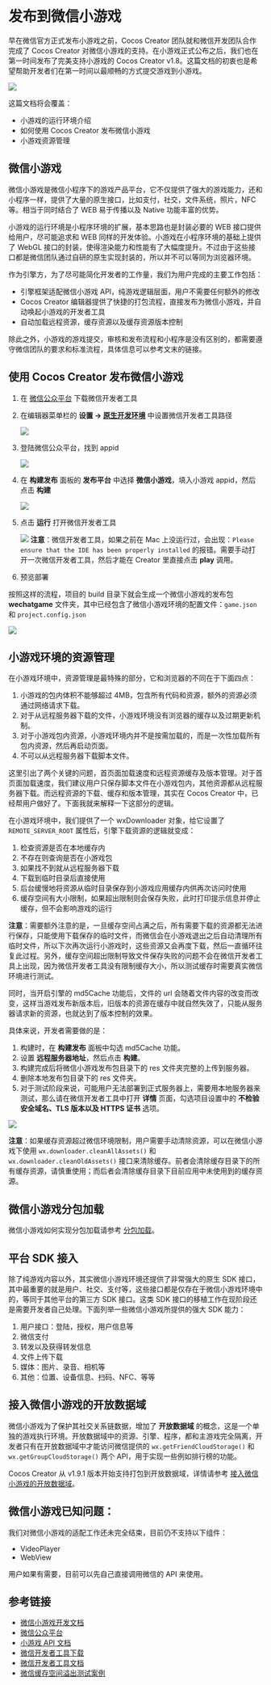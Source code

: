 # 发布到微信小游戏

早在微信官方正式发布小游戏之前，Cocos Creator 团队就和微信开发团队合作完成了 Cocos Creator 对微信小游戏的支持。在小游戏正式公布之后，我们也在第一时间发布了完美支持小游戏的 Cocos Creator v1.8。这篇文档的初衷也是希望帮助开发者们在第一时间以最顺畅的方式提交游戏到小游戏。

![](./publish-wechatgame/preview.jpeg)

这篇文档将会覆盖：

- 小游戏的运行环境介绍
- 如何使用 Cocos Creator 发布微信小游戏
- 小游戏资源管理

## 微信小游戏

微信小游戏是微信小程序下的游戏产品平台，它不仅提供了强大的游戏能力，还和小程序一样，提供了大量的原生接口，比如支付，社交，文件系统，照片，NFC 等。相当于同时结合了 WEB 易于传播以及 Native 功能丰富的优势。

小游戏的运行环境是小程序环境的扩展，基本思路也是封装必要的 WEB 接口提供给用户，尽可能追求和 WEB 同样的开发体验。小游戏在小程序环境的基础上提供了 WebGL 接口的封装，使得渲染能力和性能有了大幅度提升。不过由于这些接口都是微信团队通过自研的原生实现封装的，所以并不可以等同为浏览器环境。

作为引擎方，为了尽可能简化开发者的工作量，我们为用户完成的主要工作包括：

- 引擎框架适配微信小游戏 API，纯游戏逻辑层面，用户不需要任何额外的修改
- Cocos Creator 编辑器提供了快捷的打包流程，直接发布为微信小游戏，并自动唤起小游戏的开发者工具
- 自动加载远程资源，缓存资源以及缓存资源版本控制

除此之外，小游戏的游戏提交，审核和发布流程和小程序是没有区别的，都需要遵守微信团队的要求和标准流程，具体信息可以参考文末的链接。

## 使用 Cocos Creator 发布微信小游戏

1. 在 [微信公众平台](https://mp.weixin.qq.com/debug/wxagame/dev/devtools/download.html) 下载微信开发者工具
2. 在编辑器菜单栏的 **设置 -> [原生开发环境](../getting-started/basics/editor-panels/preferences.md#%E5%8E%9F%E7%94%9F%E5%BC%80%E5%8F%91%E7%8E%AF%E5%A2%83)** 中设置微信开发者工具路径

    ![](./publish-wechatgame/preference.JPG)
3. 登陆微信公众平台，找到 appid

    ![](./publish-wechatgame/appid.jpeg)
4. 在 **构建发布** 面板的 **发布平台** 中选择 **微信小游戏**，填入小游戏 appid，然后点击 **构建**

    ![](./publish-wechatgame/build.jpeg)
5. 点击 **运行** 打开微信开发者工具

    ![](./publish-wechatgame/tool.jpeg)
**注意**：微信开发者工具，如果之前在 Mac 上没运行过，会出现：`Please ensure that the IDE has been properly installed` 的报错。需要手动打开一次微信开发者工具，然后才能在 Creator 里直接点击 **play** 调用。
6. 预览部署

按照这样的流程，项目的 build 目录下就会生成一个微信小游戏的发布包 **wechatgame** 文件夹，其中已经包含了微信小游戏环境的配置文件：`game.json` 和 `project.config.json`

![](./publish-wechatgame/package.jpeg)

## 小游戏环境的资源管理

在小游戏环境中，资源管理是最特殊的部分，它和浏览器的不同在于下面四点：

1. 小游戏的包内体积不能够超过 4MB，包含所有代码和资源，额外的资源必须通过网络请求下载。
2. 对于从远程服务器下载的文件，小游戏环境没有浏览器的缓存以及过期更新机制。
3. 对于小游戏包内资源，小游戏环境内并不是按需加载的，而是一次性加载所有包内资源，然后再启动页面。
4. 不可以从远程服务器下载脚本文件。

这里引出了两个关键的问题，首页面加载速度和远程资源缓存及版本管理。对于首页面加载速度，我们建议用户只保存脚本文件在小游戏包内，其他资源都从远程服务器下载。而远程资源的下载、缓存和版本管理，其实在 Cocos Creator 中，已经帮用户做好了。下面我就来解释一下这部分的逻辑。

在小游戏环境中，我们提供了一个 wxDownloader 对象，给它设置了 `REMOTE_SERVER_ROOT` 属性后，引擎下载资源的逻辑就变成：

1. 检查资源是否在本地缓存内
2. 不存在则查询是否在小游戏包
3. 如果找不到就从远程服务器下载
4. 下载到临时目录后直接使用
5. 后台缓慢地将资源从临时目录保存到小游戏应用缓存内供再次访问时使用
6. 缓存空间有大小限制，如果超出限制则会保存失败，此时打印提示信息并停止缓存，但不会影响游戏的运行

**注意**：需要额外注意的是，一旦缓存空间占满之后，所有需要下载的资源都无法进行保存，只能使用下载保存的临时文件，而微信会在小游戏退出之后自动清理所有临时文件，所以下次再次运行小游戏时，这些资源又会再度下载，然后一直循环往复此过程。另外，缓存空间超出限制导致文件保存失败的问题不会在微信开发者工具上出现，因为微信开发者工具没有限制缓存大小，所以测试缓存时需要真实微信环境进行测试。

同时，当开启引擎的 md5Cache 功能后，文件的 url 会随着文件内容的改变而改变，这样当游戏发布新版本后，旧版本的资源在缓存中就自然失效了，只能从服务器请求新的资源，也就达到了版本控制的效果。

具体来说，开发者需要做的是：

1. 构建时，在 **构建发布** 面板中勾选 md5Cache 功能。
2. 设置 **远程服务器地址**，然后点击 **构建**。
3. 构建完成后将微信小游戏发布包目录下的 res 文件夹完整的上传到服务器。
4. 删除本地发布包目录下的 res 文件夹。
5. 对于测试阶段来说，可能用户无法部署到正式服务器上，需要用本地服务器来测试，那么请在微信开发者工具中打开 **详情** 页面，勾选项目设置中的 **不检验安全域名、TLS 版本以及 HTTPS 证书** 选项。

![](./publish-wechatgame/detail.jpeg)

**注意**：如果缓存资源超过微信环境限制，用户需要手动清除资源，可以在微信小游戏下使用 `wx.downloader.cleanAllAssets()` 和 `wx.downloader.cleanOldAssets()` 接口来清除缓存。前者会清除缓存目录下的所有缓存资源，请慎重使用；而后者会清除缓存目录下目前应用中未使用到的缓存资源。

## 微信小游戏分包加载

微信小游戏如何实现分包加载请参考 [分包加载](../scripting/subpackage.md)。

## 平台 SDK 接入

除了纯游戏内容以外，其实微信小游戏环境还提供了非常强大的原生 SDK 接口，其中最重要的就是用户、社交、支付等，这些接口都是仅存在于微信小游戏环境中的，等同于其他平台的第三方 SDK 接口。这类 SDK 接口的移植工作在现阶段还是需要开发者自己处理。下面列举一些微信小游戏所提供的强大 SDK 能力：

1. 用户接口：登陆，授权，用户信息等
2. 微信支付
3. 转发以及获得转发信息
4. 文件上传下载
5. 媒体：图片、录音、相机等
6. 其他：位置、设备信息、扫码、NFC、等等

## 接入微信小游戏的开放数据域

微信小游戏为了保护其社交关系链数据，增加了 **开放数据域** 的概念，这是一个单独的游戏执行环境。开放数据域中的资源、引擎、程序，都和主游戏完全隔离，开发者只有在开放数据域中才能访问微信提供的 `wx.getFriendCloudStorage()` 和 `wx.getGroupCloudStorage()` 两个 API，用于实现一些例如排行榜的功能。

Cocos Creator 从 v1.9.1 版本开始支持打包到开放数据域，详情请参考 [接入微信小游戏的开放数据域](../publish/publish-wechatgame-sub-domain.md)。

## 微信小游戏已知问题：

我们对微信小游戏的适配工作还未完全结束，目前仍不支持以下组件：

- VideoPlayer
- WebView

用户如果有需要，目前可以先自己直接调用微信的 API 来使用。

## 参考链接

- [微信小游戏开发文档](https://mp.weixin.qq.com/debug/wxagame/dev/index.html)
- [微信公众平台](https://mp.weixin.qq.com/)
- [小游戏 API 文档](https://developers.weixin.qq.com/minigame/dev/document/render/canvas/wx.createCanvas.html)
- [微信开发者工具下载](https://mp.weixin.qq.com/debug/wxagame/dev/devtools/download.html)
- [微信开发者工具文档](https://developers.weixin.qq.com/minigame/dev/devtools/devtools.html)
- [微信缓存空间溢出测试案例](https://github.com/cocos-creator/WeChatMiniGameTest)
